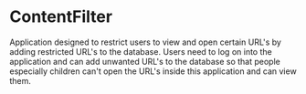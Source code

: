 # ContentFilter
Application designed to restrict users to view and open certain URL's by adding restricted URL's to the database.
Users need to log on into the application and can add unwanted URL's to the database so that people especially children can't open the URL's inside this application and can view them.
